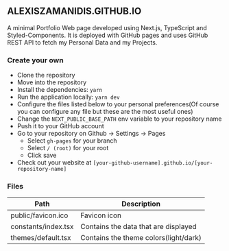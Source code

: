 ## ALEXISZAMANIDIS.GITHUB.IO

A minimal Portfolio Web page developed using Next.js, TypeScript and Styled-Components. It is deployed with GitHub pages and uses GitHub REST API to fetch my Personal Data and my Projects.

### Create your own

-   Clone the repository
-   Move into the repository
-   Install the dependencies: `yarn`
-   Run the application locally: `yarn dev`
-   Configure the files listed below to your personal preferences(Of course you can configure any file but these are the most useful ones)
-   Change the `NEXT_PUBLIC_BASE_PATH` env variable to your repository name
-   Push it to your GitHub account
-   Go to your repository on Github -> Settings -> Pages
    -   Select `gh-pages` for your branch
    -   Select `/ (root)` for your root
    -   Click save
-   Check out your website at `[your-github-username].github.io/[your-repository-name]`

### Files

| Path                | Description                           |
| ------------------- | ------------------------------------- |
| public/favicon.ico  | Favicon icon                          |
| constants/index.tsx | Contains the data that are displayed  |
| themes/default.tsx  | Contains the theme colors(light/dark) |
